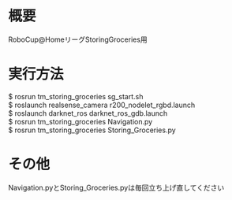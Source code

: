 # 概要  
RoboCup@HomeリーグStoringGroceries用  

# 実行方法  
  $ rosrun tm_storing_groceries sg_start.sh  
  $ roslaunch realsense_camera r200_nodelet_rgbd.launch  
  $ roslaunch darknet_ros darknet_ros_gdb.launch  
  $ rosrun tm_storing_groceries Navigation.py  
  $ rosrun tm_storing_groceries Storing_Groceries.py  

# その他  
Navigation.pyとStoring_Groceries.pyは毎回立ち上げ直してください  